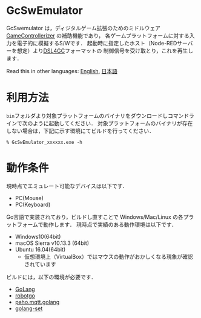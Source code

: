 # GcSwEmulator
GcSwemulator は，ディジタルゲーム拡張のためのミドルウェア [GameControllerizer](https://github.com/nobu-e753/GameControllerizer) の補助機能であり，
各ゲームプラットフォームに対する入力を電子的に模擬するS/Wです．
起動時に指定したホスト（Node-REDサーバーを想定）より[DSL4GC](https://github.com/nobu-e753/GameControllerizer/blob/master/dsl4gc/README.md)フォーマットの
制御信号を受け取とり，これを再生します．

Read this in other languages: [English](./README.en.md), [日本語](./README.md)

# 利用方法

`bin`フォルダより対象プラットフォームのバイナリをダウンロードしコマンドラインで次のように起動してください．
対象プラットフォームのバイナリが存在しない場合は，下記に示す環境にてビルドを行ってください．

```
% GcSwEmulator_xxxxxx.exe -h
```

# 動作条件
現時点でエミュレート可能なデバイスは以下です．
- PC(Mouse)
- PC(Keyboard)

Go言語で実装されており，ビルドし直すことで Windows/Mac/Linux の各プラットフォームで動作します．
現時点で実績のある動作環境は以下です．
- Windows10(64bit)
- macOS Sierra v10.13.3 (64bit)
- Ubuntu 16.04(64bit)
    - 仮想環境上（VirtualBox）ではマウスの動作がおかしくなる現象が確認されています

ビルドには，以下の環境が必要です．
- [GoLang](https://golang.org/)
- [robotgo](https://github.com/go-vgo/robotgo)
- [paho.mqtt.golang](https://github.com/eclipse/paho.mqtt.golang)
- [golang-set](https://github.com/deckarep/golang-set)
